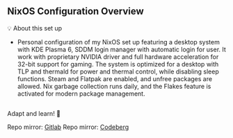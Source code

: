 ## NixOS Configuration Overview

💡 About this set up

- Personal configuration of my NixOS set up featuring a desktop system with KDE Plasma 6, SDDM login manager with automatic login for user. It work with proprietary NVIDIA driver and full hardware acceleration for 32-bit support for gaming. The system is optimized for a desktop with TLP and thermald for power and thermal control, while disabling sleep functions. Steam and Flatpak are enabled, and unfree packages are allowed. Nix garbage collection runs daily, and the Flakes feature is activated for modern package management.

## 

Adapt and learn! 🚀

Repo mirror: [Gitlab](https://gitlab.com/S1RCAM/personal-nix-configuration)
Repo mirror: [Codeberg](https://codeberg.org/SIRCAM/nixos-conf)


